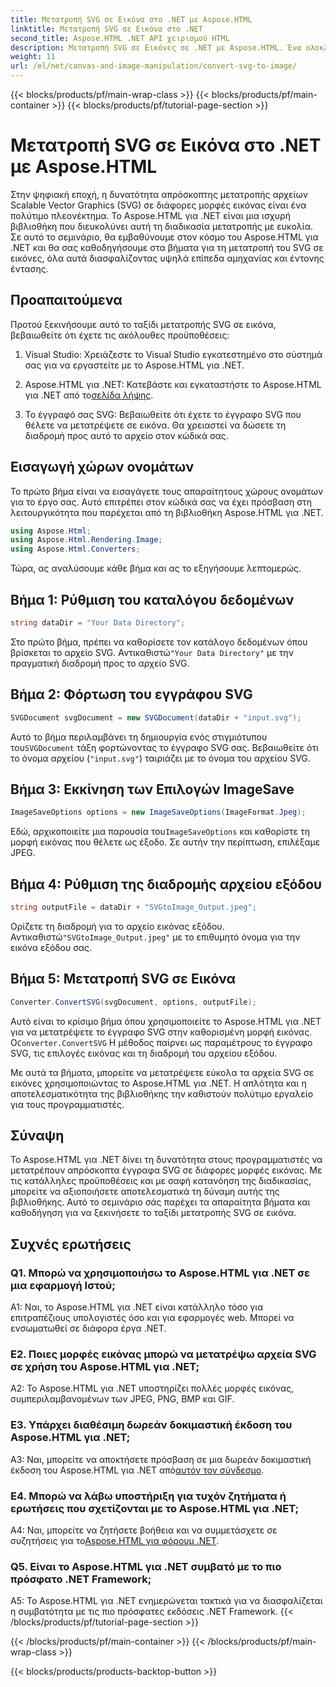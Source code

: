 ```yaml
---
title: Μετατροπή SVG σε Εικόνα στο .NET με Aspose.HTML
linktitle: Μετατροπή SVG σε Εικόνα στο .NET
second_title: Aspose.HTML .NET API χειρισμού HTML
description: Μετατροπή SVG σε Εικόνες σε .NET με Aspose.HTML. Ένα ολοκληρωμένο σεμινάριο για προγραμματιστές. Μετατρέψτε εύκολα έγγραφα SVG σε μορφές JPEG, PNG, BMP και GIF.
weight: 11
url: /el/net/canvas-and-image-manipulation/convert-svg-to-image/
---
```


{{< blocks/products/pf/main-wrap-class >}}
{{< blocks/products/pf/main-container >}}
{{< blocks/products/pf/tutorial-page-section >}}

# Μετατροπή SVG σε Εικόνα στο .NET με Aspose.HTML


Στην ψηφιακή εποχή, η δυνατότητα απρόσκοπτης μετατροπής αρχείων Scalable Vector Graphics (SVG) σε διάφορες μορφές εικόνας είναι ένα πολύτιμο πλεονέκτημα. Το Aspose.HTML για .NET είναι μια ισχυρή βιβλιοθήκη που διευκολύνει αυτή τη διαδικασία μετατροπής με ευκολία. Σε αυτό το σεμινάριο, θα εμβαθύνουμε στον κόσμο του Aspose.HTML για .NET και θα σας καθοδηγήσουμε στα βήματα για τη μετατροπή του SVG σε εικόνες, όλα αυτά διασφαλίζοντας υψηλά επίπεδα αμηχανίας και έντονης έντασης.

## Προαπαιτούμενα

Προτού ξεκινήσουμε αυτό το ταξίδι μετατροπής SVG σε εικόνα, βεβαιωθείτε ότι έχετε τις ακόλουθες προϋποθέσεις:

1. Visual Studio: Χρειάζεστε το Visual Studio εγκατεστημένο στο σύστημά σας για να εργαστείτε με το Aspose.HTML για .NET.

2.  Aspose.HTML για .NET: Κατεβάστε και εγκαταστήστε το Aspose.HTML για .NET από το[σελίδα λήψης](https://releases.aspose.com/html/net/).

3. Το έγγραφό σας SVG: Βεβαιωθείτε ότι έχετε το έγγραφο SVG που θέλετε να μετατρέψετε σε εικόνα. Θα χρειαστεί να δώσετε τη διαδρομή προς αυτό το αρχείο στον κώδικά σας.

## Εισαγωγή χώρων ονομάτων


Το πρώτο βήμα είναι να εισαγάγετε τους απαραίτητους χώρους ονομάτων για το έργο σας. Αυτό επιτρέπει στον κώδικά σας να έχει πρόσβαση στη λειτουργικότητα που παρέχεται από τη βιβλιοθήκη Aspose.HTML για .NET.

```csharp
using Aspose.Html;
using Aspose.Html.Rendering.Image;
using Aspose.Html.Converters;
```

Τώρα, ας αναλύσουμε κάθε βήμα και ας το εξηγήσουμε λεπτομερώς.

## Βήμα 1: Ρύθμιση του καταλόγου δεδομένων

```csharp
string dataDir = "Your Data Directory";
```

 Στο πρώτο βήμα, πρέπει να καθορίσετε τον κατάλογο δεδομένων όπου βρίσκεται το αρχείο SVG. Αντικαθιστώ`"Your Data Directory"` με την πραγματική διαδρομή προς το αρχείο SVG.

## Βήμα 2: Φόρτωση του εγγράφου SVG

```csharp
SVGDocument svgDocument = new SVGDocument(dataDir + "input.svg");
```

 Αυτό το βήμα περιλαμβάνει τη δημιουργία ενός στιγμιότυπου του`SVGDocument` τάξη φορτώνοντας το έγγραφο SVG σας. Βεβαιωθείτε ότι το όνομα αρχείου (`"input.svg"`) ταιριάζει με το όνομα του αρχείου SVG.

## Βήμα 3: Εκκίνηση των Επιλογών ImageSave

```csharp
ImageSaveOptions options = new ImageSaveOptions(ImageFormat.Jpeg);
```

 Εδώ, αρχικοποιείτε μια παρουσία του`ImageSaveOptions` και καθορίστε τη μορφή εικόνας που θέλετε ως έξοδο. Σε αυτήν την περίπτωση, επιλέξαμε JPEG.

## Βήμα 4: Ρύθμιση της διαδρομής αρχείου εξόδου

```csharp
string outputFile = dataDir + "SVGtoImage_Output.jpeg";
```

Ορίζετε τη διαδρομή για το αρχείο εικόνας εξόδου. Αντικαθιστώ`"SVGtoImage_Output.jpeg"` με το επιθυμητό όνομα για την εικόνα εξόδου σας.

## Βήμα 5: Μετατροπή SVG σε Εικόνα

```csharp
Converter.ConvertSVG(svgDocument, options, outputFile);
```

 Αυτό είναι το κρίσιμο βήμα όπου χρησιμοποιείτε το Aspose.HTML για .NET για να μετατρέψετε το έγγραφο SVG στην καθορισμένη μορφή εικόνας. Ο`Converter.ConvertSVG` Η μέθοδος παίρνει ως παραμέτρους το έγγραφο SVG, τις επιλογές εικόνας και τη διαδρομή του αρχείου εξόδου.

Με αυτά τα βήματα, μπορείτε να μετατρέψετε εύκολα τα αρχεία SVG σε εικόνες χρησιμοποιώντας το Aspose.HTML για .NET. Η απλότητα και η αποτελεσματικότητα της βιβλιοθήκης την καθιστούν πολύτιμο εργαλείο για τους προγραμματιστές.

## Σύναψη

Το Aspose.HTML για .NET δίνει τη δυνατότητα στους προγραμματιστές να μετατρέπουν απρόσκοπτα έγγραφα SVG σε διάφορες μορφές εικόνας. Με τις κατάλληλες προϋποθέσεις και με σαφή κατανόηση της διαδικασίας, μπορείτε να αξιοποιήσετε αποτελεσματικά τη δύναμη αυτής της βιβλιοθήκης. Αυτό το σεμινάριο σάς παρέχει τα απαραίτητα βήματα και καθοδήγηση για να ξεκινήσετε το ταξίδι μετατροπής SVG σε εικόνα.

## Συχνές ερωτήσεις

### Q1. Μπορώ να χρησιμοποιήσω το Aspose.HTML για .NET σε μια εφαρμογή Ιστού;

A1: Ναι, το Aspose.HTML για .NET είναι κατάλληλο τόσο για επιτραπέζιους υπολογιστές όσο και για εφαρμογές web. Μπορεί να ενσωματωθεί σε διάφορα έργα .NET.

### Ε2. Ποιες μορφές εικόνας μπορώ να μετατρέψω αρχεία SVG σε χρήση του Aspose.HTML για .NET;

A2: Το Aspose.HTML για .NET υποστηρίζει πολλές μορφές εικόνας, συμπεριλαμβανομένων των JPEG, PNG, BMP και GIF.

### Ε3. Υπάρχει διαθέσιμη δωρεάν δοκιμαστική έκδοση του Aspose.HTML για .NET;

 A3: Ναι, μπορείτε να αποκτήσετε πρόσβαση σε μια δωρεάν δοκιμαστική έκδοση του Aspose.HTML για .NET από[αυτόν τον σύνδεσμο](https://releases.aspose.com/).

### Ε4. Μπορώ να λάβω υποστήριξη για τυχόν ζητήματα ή ερωτήσεις που σχετίζονται με το Aspose.HTML για .NET;

 A4: Ναι, μπορείτε να ζητήσετε βοήθεια και να συμμετάσχετε σε συζητήσεις για το[Aspose.HTML για φόρουμ .NET](https://forum.aspose.com/).

### Q5. Είναι το Aspose.HTML για .NET συμβατό με το πιο πρόσφατο .NET Framework;

A5: Το Aspose.HTML για .NET ενημερώνεται τακτικά για να διασφαλίζεται η συμβατότητα με τις πιο πρόσφατες εκδόσεις .NET Framework.
{{< /blocks/products/pf/tutorial-page-section >}}

{{< /blocks/products/pf/main-container >}}
{{< /blocks/products/pf/main-wrap-class >}}

{{< blocks/products/products-backtop-button >}}
